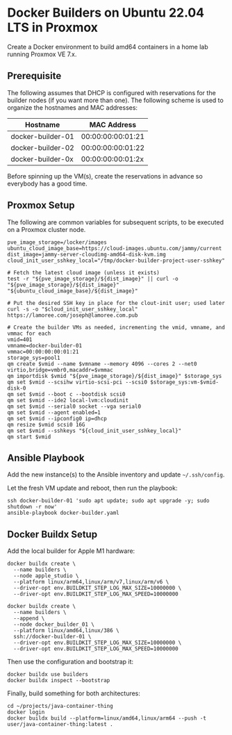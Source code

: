 # Docker Builders on Ubuntu 22.04 LTS in Proxmox

Create a Docker environment to build amd64 containers in a home lab running Proxmox VE 7.x.

## Prerequisite

The following assumes that DHCP is configured with reservations for the builder nodes (if you want more than one). The following scheme is used to organize the hostnames and MAC addresses:

| Hostname          | MAC Address       |
|-------------------|-------------------|
| docker-builder-01 | 00:00:00:00:01:21 |
| docker-builder-02 | 00:00:00:00:01:22 |
| docker-builder-0x | 00:00:00:00:01:2x |

Before spinning up the VM(s), create the reservations in advance so everybody has a good time.

## Proxmox Setup
The following are common variables for subsequent scripts, to be executed on a Proxmox cluster node.

```shell
pve_image_storage=/locker/images
ubuntu_cloud_image_base=https://cloud-images.ubuntu.com/jammy/current
dist_image=jammy-server-cloudimg-amd64-disk-kvm.img
cloud_init_user_sshkey_local="/tmp/docker-builder-project-user-sshkey"

# Fetch the latest cloud image (unless it exists)
test -r "${pve_image_storage}/${dist_image}" || curl -o "${pve_image_storage}/${dist_image}" "${ubuntu_cloud_image_base}/${dist_image}"

# Put the desired SSH key in place for the clout-init user; used later
curl -s -o "$cloud_init_user_sshkey_local" https://lamoree.com/joseph@lamoree.com.pub

# Create the builder VMs as needed, incrementing the vmid, vmname, and vmmac for each
vmid=401
vmname=docker-builder-01
vmmac=00:00:00:00:01:21
storage_sys=pool1
qm create $vmid --name $vmname --memory 4096 --cores 2 --net0 virtio,bridge=vmbr0,macaddr=$vmmac
qm importdisk $vmid "${pve_image_storage}/${dist_image}" $storage_sys
qm set $vmid --scsihw virtio-scsi-pci --scsi0 $storage_sys:vm-$vmid-disk-0
qm set $vmid --boot c --bootdisk scsi0
qm set $vmid --ide2 local-lvm:cloudinit
qm set $vmid --serial0 socket --vga serial0
qm set $vmid --agent enabled=1
qm set $vmid --ipconfig0 ip=dhcp
qm resize $vmid scsi0 16G
qm set $vmid --sshkeys "${cloud_init_user_sshkey_local}"
qm start $vmid
```

## Ansible Playbook

Add the new instance(s) to the Ansible inventory and update `~/.ssh/config`.

Let the fresh VM update and reboot, then run the playbook:
```shell
ssh docker-builder-01 'sudo apt update; sudo apt upgrade -y; sudo shutdown -r now'
ansible-playbook docker-builder.yaml
```

## Docker Buildx Setup

Add the local builder for Apple M1 hardware:
```shell
docker buildx create \
  --name builders \
  --node apple_studio \
  --platform linux/arm64,linux/arm/v7,linux/arm/v6 \
  --driver-opt env.BUILDKIT_STEP_LOG_MAX_SIZE=10000000 \
  --driver-opt env.BUILDKIT_STEP_LOG_MAX_SPEED=10000000

docker buildx create \
  --name builders \
  --append \
  --node docker_builder_01 \
  --platform linux/amd64,linux/386 \
  ssh://docker-builder-01 \
  --driver-opt env.BUILDKIT_STEP_LOG_MAX_SIZE=10000000 \
  --driver-opt env.BUILDKIT_STEP_LOG_MAX_SPEED=10000000
```

Then use the configuration and bootstrap it:
```shell
docker buildx use builders
docker buildx inspect --bootstrap
```

Finally, build something for both architectures:
```shell
cd ~/projects/java-container-thing
docker login
docker buildx build --platform=linux/amd64,linux/arm64 --push -t user/java-container-thing:latest .
```
